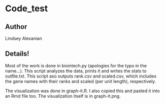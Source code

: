 # Code_test

## Author 
Lindsey Alexanian

## Details!
Most of the work is done in biointech.py (apologies for the typo in the name...). This script analyzes the data, prints it and writes the stats to outfile.txt. This script aso outputs rank.csv and scaled.csv, which includes the gene names with their ranks and scaled (per unit length), respectively.

The visualization was done in graph-it.R. I also copied this and pasted it into an Rmd file too. The visualization itself is in graph-it.png.
